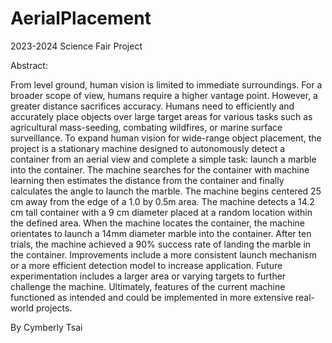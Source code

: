# AerialPlacement
2023-2024 Science Fair Project

Abstract:

From level ground, human vision is limited to immediate surroundings. For a broader scope of view, humans require a higher vantage point. However, a greater distance sacrifices accuracy. Humans need to efficiently and accurately place objects over large target areas for various tasks such as agricultural mass-seeding, combating wildfires, or marine surface surveillance. To expand human vision for wide-range object placement, the project is a stationary machine designed to autonomously detect a container from an aerial view and complete a simple task: launch a marble into the container. The machine searches for the container with machine learning then estimates the distance from the container and finally calculates the angle to launch the marble. The machine begins centered 25 cm away from the edge of a 1.0 by 0.5m area. The machine detects a 14.2 cm tall container with a 9 cm diameter placed at a random location within the defined area. When the machine locates the container, the machine orientates to launch a 14mm diameter marble into the container. After ten trials, the machine achieved a 90% success rate of landing the marble in the container. Improvements include a more consistent launch mechanism or a more efficient detection model to increase application. Future experimentation includes a larger area or varying targets to further challenge the machine. Ultimately, features of the current machine functioned as intended and could be implemented in more extensive real-world projects.

By Cymberly Tsai
